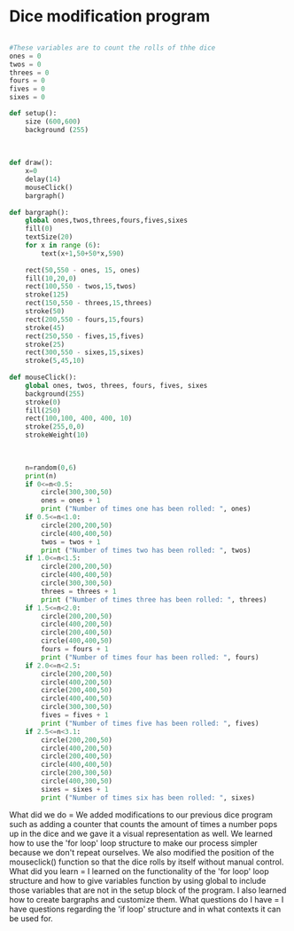 # Dice modification program #


```.py

#These variables are to count the rolls of thhe dice 
ones = 0
twos = 0
threes = 0
fours = 0
fives = 0
sixes = 0

def setup():
    size (600,600)
    background (255)
    
    
    
def draw():
    x=0
    delay(14)
    mouseClick()
    bargraph()
    
def bargraph():
    global ones,twos,threes,fours,fives,sixes
    fill(0)
    textSize(20)
    for x in range (6):
        text(x+1,50+50*x,590)
    
    rect(50,550 - ones, 15, ones)
    fill(10,20,0)
    rect(100,550 - twos,15,twos)
    stroke(125)
    rect(150,550 - threes,15,threes)
    stroke(50)
    rect(200,550 - fours,15,fours)
    stroke(45)
    rect(250,550 - fives,15,fives)
    stroke(25)
    rect(300,550 - sixes,15,sixes)
    stroke(5,45,10)
    
def mouseClick():
    global ones, twos, threes, fours, fives, sixes
    background(255)
    stroke(0)
    fill(250)
    rect(100,100, 400, 400, 10)
    stroke(255,0,0)
    strokeWeight(10)

    
    
    n=random(0,6)
    print(n)
    if 0<=n<0.5:
        circle(300,300,50)
        ones = ones + 1
        print ("Number of times one has been rolled: ", ones)
    if 0.5<=n<1.0:
        circle(200,200,50)
        circle(400,400,50)
        twos = twos + 1
        print ("Number of times two has been rolled: ", twos)
    if 1.0<=n<1.5:
        circle(200,200,50)
        circle(400,400,50)
        circle(300,300,50)
        threes = threes + 1
        print ("Number of times three has been rolled: ", threes)
    if 1.5<=n<2.0: 
        circle(200,200,50)
        circle(400,200,50)
        circle(200,400,50)
        circle(400,400,50)
        fours = fours + 1
        print ("Number of times four has been rolled: ", fours)
    if 2.0<=n<2.5:
        circle(200,200,50)
        circle(400,200,50)
        circle(200,400,50)
        circle(400,400,50)
        circle(300,300,50)
        fives = fives + 1
        print ("Number of times five has been rolled: ", fives)
    if 2.5<=n<3.1:
        circle(200,200,50)
        circle(400,200,50)
        circle(200,400,50)
        circle(400,400,50)
        circle(200,300,50)
        circle(400,300,50)
        sixes = sixes + 1 
        print ("Number of times six has been rolled: ", sixes)
```        
        
What did we do = We added modifications to our previous dice program such as adding a counter that counts the amount of times a number pops
up in the dice and we gave it a visual representation as well. We learned how to use the 'for loop' loop structure to make our process 
simpler because we don't repeat ourselves. We also modified the position of the mouseclick() function so that the dice rolls by itself without
manual control.
What did you learn = I learned on the functionality of the 'for loop' loop structure and how to give variables function by using global to include
those variables that are not in the setup block of the program. I also learned how to create bargraphs and customize them.
What questions do I have = I have questions regarding the 'if loop' structure and in what contexts it can be used for. 
        
